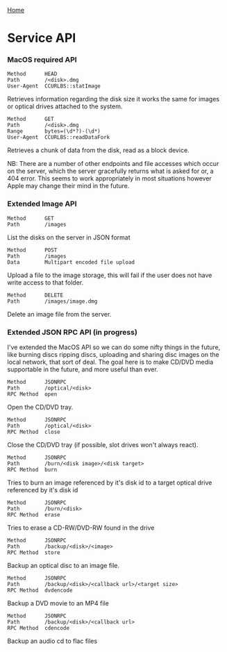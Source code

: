 [Home](README.md)

# Service API

### MacOS required API

    Method      HEAD
    Path        /<disk>.dmg   
    User-Agent  CCURLBS::statImage

Retrieves information regarding the disk size it works the same for images or optical drives attached
to the system.

    Method      GET
    Path        /<disk>.dmg
    Range       bytes=(\d*?)-(\d*)   
    User-Agent  CCURLBS::readDataFork

Retrieves a chunk of data from the disk, read as a block device.

NB: There are a number of other endpoints and file accesses which occur on the server, which the server
gracefully returns what is asked for or, a 404 error. This seems to work appropriately in most situations
however Apple may change their mind in the future.

### Extended Image API

    Method      GET
    Path        /images

List the disks on the server in JSON format

    Method      POST
    Path        /images
    Data        Multipart encoded file upload

Upload a file to the image storage, this will fail if the user does not have write access to that folder.

    Method      DELETE
    Path        /images/image.dmg

Delete an image file from the server.

### Extended JSON RPC API (in progress)

I've extended the MacOS API so we can do some nifty things in the future, like burning discs
ripping discs, uploading and sharing disc images on the local network, that sort of deal.
The goal here is to make CD/DVD media supportable in the future, and more useful than ever.

    Method      JSONRPC
    Path        /optical/<disk>
    RPC Method  open

Open the CD/DVD tray.

    Method      JSONRPC
    Path        /optical/<disk>
    RPC Method  close

Close the CD/DVD tray (if possible, slot drives won't always react).

    Method      JSONRPC
    Path        /burn/<disk image>/<disk target>
    RPC Method  burn

Tries to burn an image referenced by it's disk id to a target optical drive referenced by it's disk id

    Method      JSONRPC
    Path        /burn/<disk>
    RPC Method  erase

Tries to erase a CD-RW/DVD-RW found in the drive

    Method      JSONRPC
    Path        /backup/<disk>/<image>
    RPC Method  store

Backup an optical disc to an image file.

    Method      JSONRPC
    Path        /backup/<disk>/<callback url>/<target size>
    RPC Method  dvdencode

Backup a DVD movie to an MP4 file

    Method      JSONRPC
    Path        /backup/<disk>/<callback url>
    RPC Method  cdencode

Backup an audio cd to flac files
